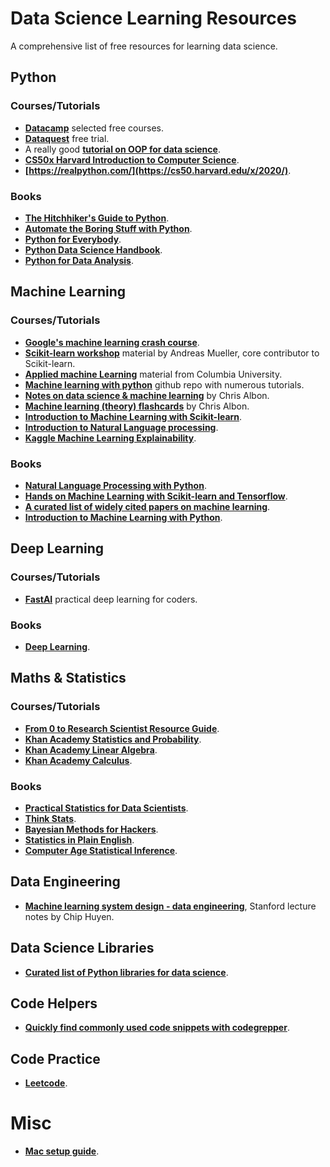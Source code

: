 # Data Science Learning Resources

A comprehensive list of free resources for learning data science.

## Python

### Courses/Tutorials

* **[Datacamp](https://learn.datacamp.com/courses)** selected free courses. 
* **[Dataquest](https://www.dataquest.io/)** free trial. 
* A really good **[tutorial on OOP for data science](https://opendatascience.com/an-introduction-to-object-oriented-data-science-in-python/)**.
* **[CS50x Harvard Introduction to Computer Science](https://cs50.harvard.edu/x/2020/)**.
* **[https://realpython.com/](https://cs50.harvard.edu/x/2020/)**.

### Books

* **[The Hitchhiker's Guide to Python](https://docs.python-guide.org)**. 
* **[Automate the Boring Stuff with Python](https://automatetheboringstuff.com/2e/chapter1/)**. 
* **[Python for Everybody](https://www.py4e.com/book.php)**. 
* **[Python Data Science Handbook](https://jakevdp.github.io/PythonDataScienceHandbook/)**.
* **[Python for Data Analysis](https://bedford-computing.co.uk/learning/wp-content/uploads/2015/10/Python-for-Data-Analysis.pdf)**. 

## Machine Learning

### Courses/Tutorials

* **[Google's machine learning crash course](https://developers.google.com/machine-learning/crash-course/ml-intro)**. 
* **[Scikit-learn workshop](https://github.com/amueller/ml-workshop-1-of-4)** material by Andreas Mueller, core contributor to Scikit-learn.
* **[Applied machine Learning](https://github.com/amueller/COMS4995-s19)** material from Columbia University. 
* **[Machine learning with python](https://github.com/tirthajyoti/Machine-Learning-with-Python)** github repo with numerous tutorials. 
* **[Notes on data science & machine learning](https://chrisalbon.com)** by Chris Albon.
* **[Machine learning (theory) flashcards](https://github.com/gmaclenn/ml-flashcards-python/tree/master/flashcards)** by Chris Albon. 
* **[Introduction to Machine Learning with Scikit-learn](https://courses.dataschool.io/introduction-to-machine-learning-with-scikit-learn)**.
* **[Introduction to Natural Language processing](https://courses.analyticsvidhya.com/courses/Intro-to-NLP)**.
* **[Kaggle Machine Learning Explainability](https://www.kaggle.com/learn/machine-learning-explainability)**.


### Books
* **[Natural Language Processing with Python](http://www.nltk.org/book_1ed/)**. 
* **[Hands on Machine Learning with Scikit-learn and Tensorflow](http://index-of.es/Varios-2/Hands%20on%20Machine%20Learning%20with%20Scikit%20Learn%20and%20Tensorflow.pdf)**.
* **[A curated list of widely cited papers on machine learning](https://github.com/tirthajyoti/Papers-Literature-ML-DL-RL-AI)**.
* **[Introduction to Machine Learning with Python](http://noracook.io/Books/Python/introductiontomachinelearningwithpython.pdf)**. 

## Deep Learning

### Courses/Tutorials

* **[FastAI](https://course.fast.ai)** practical deep learning for coders.

### Books

* **[Deep Learning](https://www.deeplearningbook.org)**.

## Maths & Statistics

### Courses/Tutorials

* **[From 0 to Research Scientist Resource Guide](https://github.com/ahmedbahaaeldin/From-0-to-Research-Scientist-resources-guide)**.
* **[Khan Academy Statistics and Probability](https://www.khanacademy.org/math/statistics-probability)**.
* **[Khan Academy Linear Algebra](https://www.khanacademy.org/math/linear-algebra)**.
* **[Khan Academy Calculus](https://www.khanacademy.org/math/calculus-1)**.

### Books

* **[Practical Statistics for Data Scientists](https://github.com/Chandra0505/Data-Science-Resources/blob/master/machine-learning/Practical%20Statistics%20for%20Data%20Scientists.pdf)**. 
* **[Think Stats](https://greenteapress.com/thinkstats/)**. 
* **[Bayesian Methods for Hackers](https://github.com/CamDavidsonPilon/Probabilistic-Programming-and-Bayesian-Methods-for-Hackers)**. 
* **[Statistics in Plain English](https://www.book2look.com/embed/9781317526988)**. 
* **[Computer Age Statistical Inference](https://web.stanford.edu/~hastie/CASI_files/PDF/casi.pdf)**.

## Data Engineering

* **[Machine learning system design - data engineering](https://docs.google.com/document/d/1b9iuZiDEGVLHyMmnf6w2y1aN6yWQhAyqk3GHlpI9q6M/edit#heading=h.a8w2b79yy875)**, Stanford lecture notes by Chip Huyen.

## Data Science Libraries

* **[Curated list of Python libraries for data science](https://github.com/krzjoa/awesome-python-data-science)**.

## Code Helpers

* **[Quickly find commonly used code snippets with codegrepper](https://www.codegrepper.com/code-examples/python)**.

## Code Practice

* **[Leetcode](https://leetcode.com/)**.

# Misc

* **[Mac setup guide](https://sourabhbajaj.com/mac-setup/)**.
